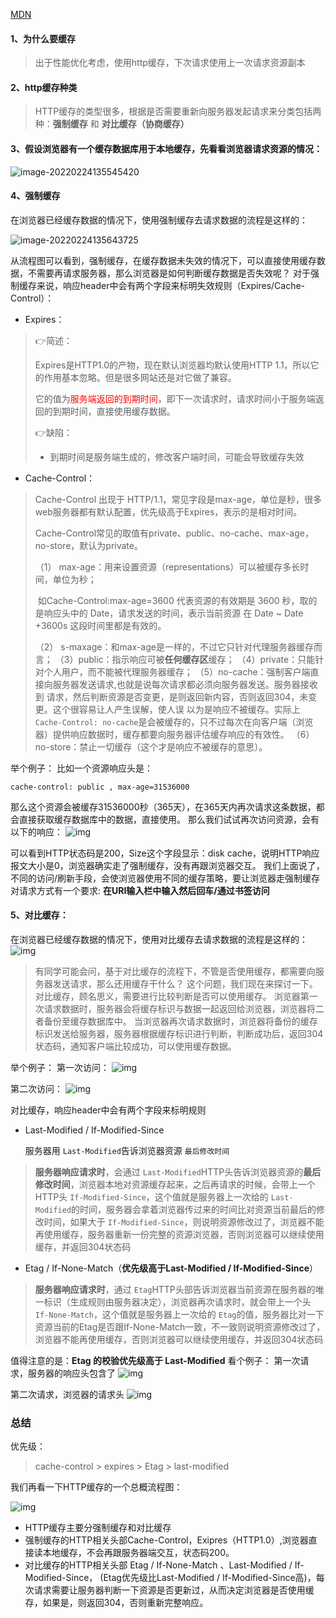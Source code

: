 [MDN](https://developer.mozilla.org/zh-CN/docs/Web/HTTP/Caching)

#### 1、为什么要缓存

> 出于性能优化考虑，使用http缓存，下次请求使用上一次请求资源副本

#### 2、http缓存种类

> HTTP缓存的类型很多，根据是否需要重新向服务器发起请求来分类包括两种：**强制缓存** 和 **对比缓存（协商缓存）**

#### 3、假设浏览器有一个缓存数据库用于本地缓存，先看看浏览器请求资源的情况：

![image-20220224135545420](https://gitee.com/JuntengMa/imgae/raw/master/202202241355492.png)

#### 4、强制缓存

在浏览器已经缓存数据的情况下，使用强制缓存去请求数据的流程是这样的：

![image-20220224135643725](https://gitee.com/JuntengMa/imgae/raw/master/202202241356816.png)

从流程图可以看到，强制缓存，在缓存数据未失效的情况下，可以直接使用缓存数据，不需要再请求服务器，那么浏览器是如何判断缓存数据是否失效呢？
对于强制缓存来说，响应header中会有两个字段来标明失效规则（Expires/Cache-Control）：

- Expires：

> 👉简述：
>
> Expires是HTTP1.0的产物，现在默认浏览器均默认使用HTTP 1.1，所以它的作用基本忽略。但是很多网站还是对它做了兼容。
>
> 它的值为<font color="red">服务端返回的到期时间</font>，即下一次请求时，请求时间小于服务端返回的到期时间，直接使用缓存数据。
>
> 👉缺陷：
>
> - 到期时间是服务端生成的，修改客户端时间，可能会导致缓存失效

- Cache-Control：

> Cache-Control 出现于 HTTP/1.1，常见字段是max-age，单位是秒，很多web服务器都有默认配置，优先级高于Expires，表示的是相对时间。
>
> Cache-Control常见的取值有private、public、no-cache、max-age，no-store，默认为private。
>
> （1） max-age：用来设置资源（representations）可以被缓存多长时间，单位为秒；
>
> ​		 如Cache-Control:max-age=3600 代表资源的有效期是 3600 秒，取的是响应头中的 Date，请求发送的时间，表示当前资源  		在 Date ~ Date +3600s 这段时间里都是有效的。
>
> （2） s-maxage：和max-age是一样的，不过它只针对代理服务器缓存而言；
> （3）public：指示响应可被**任何缓存区**缓存；
> （4）private：只能针对个人用户，而不能被代理服务器缓存；
> （5）no-cache：强制客户端直接向服务器发送请求,也就是说每次请求都必须向服务器发送。服务器接收到 请求，然后判断资源是否变更，是则返回新内容，否则返回304，未变更。这个很容易让人产生误解，使人误 以为是响应不被缓存。实际上 `Cache-Control: no-cache`是会被缓存的，只不过每次在向客户端（浏览器）提供响应数据时，缓存都要向服务器评估缓存响应的有效性。
> （6）no-store：禁止一切缓存（这个才是响应不被缓存的意思）。

举个例子：
比如一个资源响应头是：

```lasso
cache-control: public , max-age=31536000
```

那么这个资源会被缓存31536000秒（365天），在365天内再次请求这条数据，都会直接获取缓存数据库中的数据，直接使用。
那么我们试试再次访问资源，会有以下的响应：
![img](https://image-static.segmentfault.com/160/128/1601280277-5e40f5a32b32e_articlex)

可以看到HTTP状态码是200，Size这个字段显示：disk cache，说明HTTP响应报文大小是0，浏览器确实走了强制缓存，没有再跟浏览器交互。
我们上面说了，不同的访问/刷新手段，会使浏览器使用不同的缓存策略，要让浏览器走强制缓存对请求方式有一个要求: **在URI输入栏中输入然后回车/通过书签访问**

#### 5、对比缓存：

在浏览器已经缓存数据的情况下，使用对比缓存去请求数据的流程是这样的：
![img](https://image-static.segmentfault.com/548/182/548182949-5adfe1970b276_articlex)

> 有同学可能会问，基于对比缓存的流程下，不管是否使用缓存，都需要向服务器发送请求，那么还用缓存干什么？
> 这个问题，我们现在来探讨一下。
> 对比缓存，顾名思义，需要进行比较判断是否可以使用缓存。
> 浏览器第一次请求数据时，服务器会将缓存标识与数据一起返回给浏览器，浏览器将二者备份至缓存数据库中。
> 当浏览器再次请求数据时，浏览器将备份的缓存标识发送给服务器，服务器根据缓存标识进行判断，判断成功后，返回304状态码，通知客户端比较成功，可以使用缓存数据。

举个例子：
第一次访问：
![img](https://image-static.segmentfault.com/260/447/2604473468-5e40f5a45288c_articlex)

第二次访问：
![img](https://image-static.segmentfault.com/335/478/3354782402-5e40f5a535480_articlex)

对比缓存，响应header中会有两个字段来标明规则

- Last-Modified / If-Modified-Since

  服务器用 `Last-Modified`告诉浏览器资源 `最后修改时间`

> **服务器响应请求时**，会通过 `Last-Modified`HTTP头告诉浏览器资源的**最后修改时间**，浏览器本地对资源缓存起来，之后再请求的时候，会带上一个HTTP头 `If-Modified-Since`，这个值就是服务器上一次给的 `Last-Modified`的时间，服务器会拿着浏览器传过来的时间比对资源当前最后的修改时间，如果大于 `If-Modified-Since`，则说明资源修改过了，浏览器不能再使用缓存，服务器重新一份完整的资源浏览器，否则浏览器可以继续使用缓存，并返回304状态码

- Etag / If-None-Match（**优先级高于Last-Modified / If-Modified-Since**）

> **服务器响应请求时**，通过 `Etag`HTTP头部告诉浏览器当前资源在服务器的唯一标识（生成规则由服务器决定），浏览器再次请求时，就会带上一个头 `If-None-Match`，这个值就是服务器上一次给的 `Etag`的值，服务器比对一下资源当前的Etag是否跟If-None-Match一致，不一致则说明资源修改过了，浏览器不能再使用缓存，否则浏览器可以继续使用缓存，并返回304状态码

值得注意的是：**Etag 的校验优先级高于 Last-Modified**
看个例子：
第一次请求，服务器的响应头包含了
![img](https://image-static.segmentfault.com/378/540/3785407674-5e40f5a5b622c_articlex)

第二次请求，浏览器的请求头
![img](https://image-static.segmentfault.com/251/216/251216282-5e40f5a63e9fb_articlex)

### 总结

优先级：

> cache-control > expires > Etag > last-modified

我们再看一下HTTP缓存的一个总概流程图：

![img](https://image-static.segmentfault.com/155/525/1555253303-5b4b22be9160d_articlex)

- HTTP缓存主要分强制缓存和对比缓存
- 强制缓存的HTTP相关头部Cache-Control，Exipres（HTTP1.0）,浏览器直接读本地缓存，不会再跟服务器端交互，状态码200。
- 对比缓存的HTTP相关头部 Etag / If-None-Match 、Last-Modified / If-Modified-Since， (Etag优先级比Last-Modified / If-Modified-Since高)，每次请求需要让服务器判断一下资源是否更新过，从而决定浏览器是否使用缓存，如果是，则返回304，否则重新完整响应。

